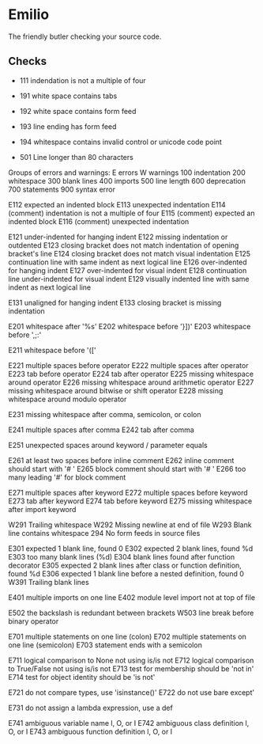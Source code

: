 Emilio
===

The friendly butler checking your source code.

Checks
---

* 111 indendation is not a multiple of four

* 191 white space contains tabs
* 192 white space contains form feed
* 193 line ending has form feed
* 194 whitespace contains invalid control or unicode code point

* 501 Line longer than 80 characters


Groups of errors and warnings:
E errors
W warnings
100 indentation
200 whitespace
300 blank lines
400 imports
500 line length
600 deprecation
700 statements
900 syntax error



E112 expected an indented block
E113 unexpected indentation
E114 (comment) indentation is not a multiple of four
E115 (comment) expected an indented block
E116 (comment) unexpected indentation

E121 under-indented for hanging indent
E122 missing indentation or outdented
E123 closing bracket does not match indentation of opening bracket's line
E124 closing bracket does not match visual indentation
E125 continuation line with same indent as next logical line
E126 over-indented for hanging indent
E127 over-indented for visual indent
E128 continuation line under-indented for visual indent
E129 visually indented line with same indent as next logical line

E131 unaligned for hanging indent
E133 closing bracket is missing indentation


E201 whitespace after '%s'
E202 whitespace before '}])'
E203 whitespace before ',;:'

E211 whitespace before '(['

E221 multiple spaces before operator
E222 multiple spaces after operator
E223 tab before operator
E224 tab after operator
E225 missing whitespace around operator
E226 missing whitespace around arithmetic operator
E227 missing whitespace around bitwise or shift operator
E228 missing whitespace around modulo operator


E231 missing whitespace after comma, semicolon, or colon

E241 multiple spaces after comma
E242 tab after comma

E251 unexpected spaces around keyword / parameter equals

E261 at least two spaces before inline comment
E262 inline comment should start with '# '
E265 block comment should start with '# '
E266 too many leading '#' for block comment

E271 multiple spaces after keyword
E272 multiple spaces before keyword
E273 tab after keyword
E274 tab before keyword
E275 missing whitespace after import keyword

W291 Trailing whitespace
W292 Missing newline at end of file
W293 Blank line contains whitespace
294 No form feeds in source files

E301 expected 1 blank line, found 0
E302 expected 2 blank lines, found %d
E303 too many blank lines (%d)
E304 blank lines found after function decorator
E305 expected 2 blank lines after class or function definition, found %d
E306 expected 1 blank line before a nested definition, found 0
W391 Trailing blank lines

E401 multiple imports on one line
E402 module level import not at top of file


E502 the backslash is redundant between brackets
W503 line break before binary operator

E701 multiple statements on one line (colon)
E702 multiple statements on one line (semicolon)
E703 statement ends with a semicolon

E711 logical comparison to None not using is/is not
E712 logical comparison to True/False not using is/is not
E713 test for membership should be 'not in'
E714 test for object identity should be 'is not'

E721 do not compare types, use 'isinstance()'
E722 do not use bare except'

E731 do not assign a lambda expression, use a def

E741 ambiguous variable name l, O, or I
E742 ambiguous class definition l, O, or I
E743 ambiguous function definition l, O, or I
